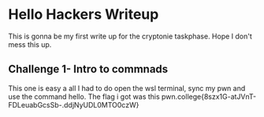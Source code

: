 # Hello Hackers Writeup
This is gonna be my first write up for the cryptonie taskphase. Hope I don't mess this up.



## Challenge 1- Intro to commnads
This one is easy a all I had to do open the wsl terminal, sync my pwn and use the command hello.
The flag i got was this
pwn.college{8szx1G-atJVnT-FDLeuabGcsSb-.ddjNyUDL0MTO0czW}

